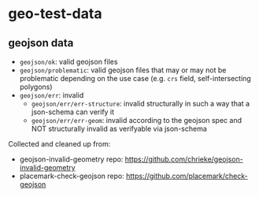 # geo-test-data

## geojson data

- `geojson/ok`: valid geojson files
- `geojson/problematic`: valid geojson files that may or may not be problematic depending on the use case (e.g. `crs` field, self-intersecting polygons)
- `geojson/err`: invalid
  - `geojson/err/err-structure`: invalid structurally in such a way that a json-schema can verify it
  - `geojson/err/err-geom`: invalid according to the geojson spec and NOT structurally invalid as verifyable via json-schema


Collected and cleaned up from:

- geojson-invalid-geometry repo: https://github.com/chrieke/geojson-invalid-geometry
- placemark-check-geojson repo: https://github.com/placemark/check-geojson
